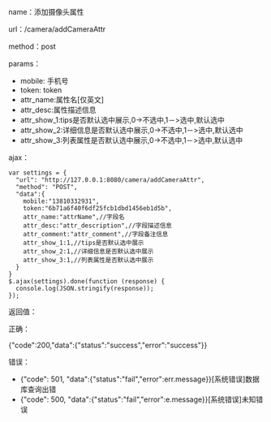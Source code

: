 name：添加摄像头属性

url：/camera/addCameraAttr

method：post

params：

* mobile: 手机号
* token: token
* attr_name:属性名[仅英文]
* attr_desc:属性描述信息
* attr_show_1:tips是否默认选中展示,0->不选中,1－>选中,默认选中
* attr_show_2:详细信息是否默认选中展示,0->不选中,1－>选中,默认选中
* attr_show_3:列表属性是否默认选中展示,0->不选中,1－>选中,默认选中

ajax：

```
var settings = {
  "url": "http://127.0.0.1:8080/camera/addCameraAttr",
  "method": "POST",
  "data":{
    mobile:"13810332931",
    token:"6b71a6f40f6df25fcb1dbd1456eb1d5b",
    attr_name:"attrName",//字段名
    attr_desc:"attr_description",//字段描述信息
    attr_comment:"attr_comment",//字段备注信息
    attr_show_1:1,//tips是否默认选中展示
    attr_show_2:1,//详细信息是否默认选中展示
    attr_show_3:1,//列表属性是否默认选中展示
  }
}
$.ajax(settings).done(function (response) {
  console.log(JSON.stringify(response));
});
```


返回值：

正确：

{"code":200,"data":{"status":"success","error":"success"}}

错误：

* {"code": 501, "data":{"status":"fail","error":err.message}}[系统错误]数据库查询出错
* {"code": 500, "data":{"status":"fail","error":e.message}}[系统错误]未知错误
